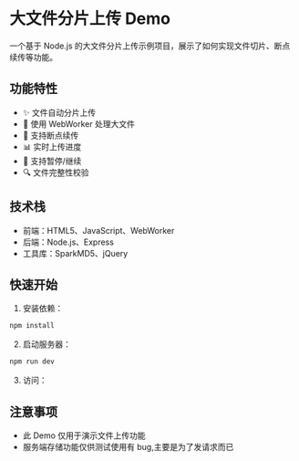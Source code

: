# 大文件分片上传 Demo

一个基于 Node.js 的大文件分片上传示例项目，展示了如何实现文件切片、断点续传等功能。

## 功能特性

- ✨ 文件自动分片上传
- 🚀 使用 WebWorker 处理大文件
- 💾 支持断点续传
- 📊 实时上传进度
- 🔄 支持暂停/继续
- 🔍 文件完整性校验

## 技术栈

- 前端：HTML5、JavaScript、WebWorker
- 后端：Node.js、Express
- 工具库：SparkMD5、jQuery

## 快速开始

1. 安装依赖：

```bash
npm install
```

2. 启动服务器：

```bash
npm run dev
```

3. 访问：

## 注意事项

- 此 Demo 仅用于演示文件上传功能
- 服务端存储功能仅供测试使用有 bug,主要是为了发请求而已

